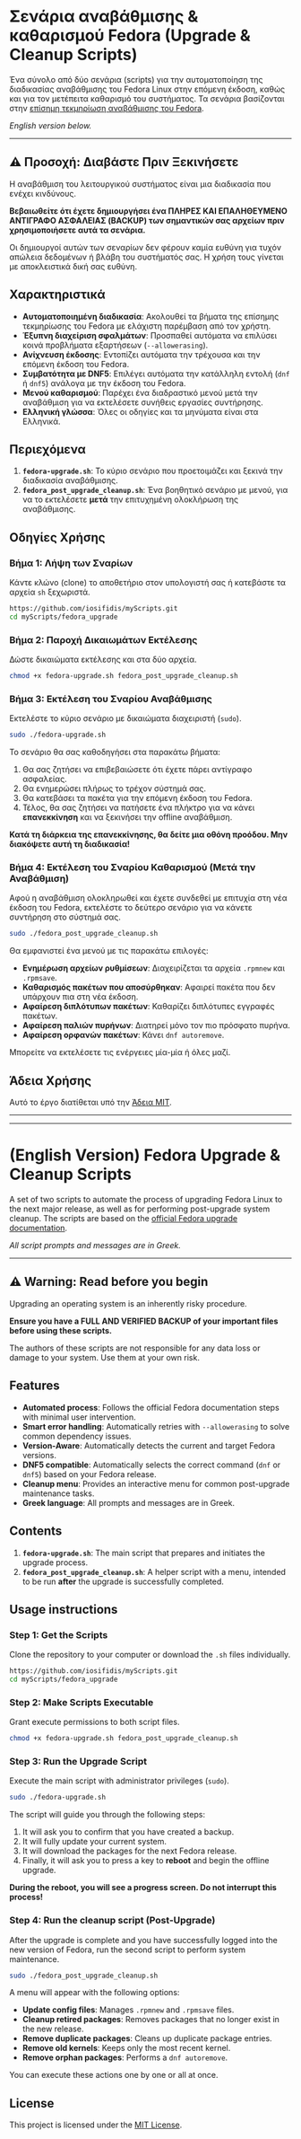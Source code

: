 # Σενάρια αναβάθμισης & καθαρισμού Fedora (Upgrade & Cleanup Scripts)

Ένα σύνολο από δύο σενάρια (scripts) για την αυτοματοποίηση της διαδικασίας αναβάθμισης του Fedora Linux στην επόμενη έκδοση, καθώς και για τον μετέπειτα καθαρισμό του συστήματος. Τα σενάρια βασίζονται στην [επίσημη τεκμηρίωση αναβάθμισης του Fedora](https://docs.fedoraproject.org/en-US/quick-docs/upgrading-fedora-offline/).

*English version below.*

---

## ⚠️ Προσοχή: Διαβάστε Πριν Ξεκινήσετε

Η αναβάθμιση του λειτουργικού συστήματος είναι μια διαδικασία που ενέχει κινδύνους.

**Βεβαιωθείτε ότι έχετε δημιουργήσει ένα ΠΛΗΡΕΣ ΚΑΙ ΕΠΑΛΗΘΕΥΜΕΝΟ ΑΝΤΙΓΡΑΦΟ ΑΣΦΑΛΕΙΑΣ (BACKUP) των σημαντικών σας αρχείων πριν χρησιμοποιήσετε αυτά τα σενάρια.**

Οι δημιουργοί αυτών των σεναρίων δεν φέρουν καμία ευθύνη για τυχόν απώλεια δεδομένων ή βλάβη του συστήματός σας. Η χρήση τους γίνεται με αποκλειστικά δική σας ευθύνη.

## Χαρακτηριστικά

- **Αυτοματοποιημένη διαδικασία**: Ακολουθεί τα βήματα της επίσημης τεκμηρίωσης του Fedora με ελάχιστη παρέμβαση από τον χρήστη.
- **Έξυπνη διαχείριση σφαλμάτων**: Προσπαθεί αυτόματα να επιλύσει κοινά προβλήματα εξαρτήσεων (`--allowerasing`).
- **Ανίχνευση έκδοσης**: Εντοπίζει αυτόματα την τρέχουσα και την επόμενη έκδοση του Fedora.
- **Συμβατότητα με DNF5**: Επιλέγει αυτόματα την κατάλληλη εντολή (`dnf` ή `dnf5`) ανάλογα με την έκδοση του Fedora.
- **Μενού καθαρισμού**: Παρέχει ένα διαδραστικό μενού μετά την αναβάθμιση για να εκτελέσετε συνήθεις εργασίες συντήρησης.
- **Ελληνική γλώσσα**: Όλες οι οδηγίες και τα μηνύματα είναι στα Ελληνικά.

## Περιεχόμενα

1.  **`fedora-upgrade.sh`**: Το κύριο σενάριο που προετοιμάζει και ξεκινά την διαδικασία αναβάθμισης.
2.  **`fedora_post_upgrade_cleanup.sh`**: Ένα βοηθητικό σενάριο με μενού, για να το εκτελέσετε **μετά** την επιτυχημένη ολοκλήρωση της αναβάθμισης.

## Οδηγίες Χρήσης

### Βήμα 1: Λήψη των Σναρίων

Κάντε κλώνο (clone) το αποθετήριο στον υπολογιστή σας ή κατεβάστε τα αρχεία `sh` ξεχωριστά.

```sh
https://github.com/iosifidis/myScripts.git
cd myScripts/fedora_upgrade
```

### Βήμα 2: Παροχή Δικαιωμάτων Εκτέλεσης

Δώστε δικαιώματα εκτέλεσης και στα δύο αρχεία.

```sh
chmod +x fedora-upgrade.sh fedora_post_upgrade_cleanup.sh
```

### Βήμα 3: Εκτέλεση του Σναρίου Αναβάθμισης

Εκτελέστε το κύριο σενάριο με δικαιώματα διαχειριστή (`sudo`).

```sh
sudo ./fedora-upgrade.sh
```

Το σενάριο θα σας καθοδηγήσει στα παρακάτω βήματα:
1.  Θα σας ζητήσει να επιβεβαιώσετε ότι έχετε πάρει αντίγραφο ασφαλείας.
2.  Θα ενημερώσει πλήρως το τρέχον σύστημά σας.
3.  Θα κατεβάσει τα πακέτα για την επόμενη έκδοση του Fedora.
4.  Τέλος, θα σας ζητήσει να πατήσετε ένα πλήκτρο για να κάνει **επανεκκίνηση** και να ξεκινήσει την offline αναβάθμιση.

**Κατά τη διάρκεια της επανεκκίνησης, θα δείτε μια οθόνη προόδου. Μην διακόψετε αυτή τη διαδικασία!**

### Βήμα 4: Εκτέλεση του Σναρίου Καθαρισμού (Μετά την Αναβάθμιση)

Αφού η αναβάθμιση ολοκληρωθεί και έχετε συνδεθεί με επιτυχία στη νέα έκδοση του Fedora, εκτελέστε το δεύτερο σενάριο για να κάνετε συντήρηση στο σύστημά σας.

```sh
sudo ./fedora_post_upgrade_cleanup.sh
```

Θα εμφανιστεί ένα μενού με τις παρακάτω επιλογές:
- **Ενημέρωση αρχείων ρυθμίσεων**: Διαχειρίζεται τα αρχεία `.rpmnew` και `.rpmsave`.
- **Καθαρισμός πακέτων που αποσύρθηκαν**: Αφαιρεί πακέτα που δεν υπάρχουν πια στη νέα έκδοση.
- **Αφαίρεση διπλότυπων πακέτων**: Καθαρίζει διπλότυπες εγγραφές πακέτων.
- **Αφαίρεση παλιών πυρήνων**: Διατηρεί μόνο τον πιο πρόσφατο πυρήνα.
- **Αφαίρεση ορφανών πακέτων**: Κάνει `dnf autoremove`.

Μπορείτε να εκτελέσετε τις ενέργειες μία-μία ή όλες μαζί.

## Άδεια Χρήσης

Αυτό το έργο διατίθεται υπό την [Άδεια MIT](LICENSE).

---
---

# (English Version) Fedora Upgrade & Cleanup Scripts

A set of two scripts to automate the process of upgrading Fedora Linux to the next major release, as well as for performing post-upgrade system cleanup. The scripts are based on the [official Fedora upgrade documentation](https://docs.fedoraproject.org/en-US/quick-docs/upgrading-fedora-offline/).

*All script prompts and messages are in Greek.*

---

## ⚠️ Warning: Read before you begin

Upgrading an operating system is an inherently risky procedure.

**Ensure you have a FULL AND VERIFIED BACKUP of your important files before using these scripts.**

The authors of these scripts are not responsible for any data loss or damage to your system. Use them at your own risk.

## Features

- **Automated process**: Follows the official Fedora documentation steps with minimal user intervention.
- **Smart error handling**: Automatically retries with `--allowerasing` to solve common dependency issues.
- **Version-Aware**: Automatically detects the current and target Fedora versions.
- **DNF5 compatible**: Automatically selects the correct command (`dnf` or `dnf5`) based on your Fedora release.
- **Cleanup menu**: Provides an interactive menu for common post-upgrade maintenance tasks.
- **Greek language**: All prompts and messages are in Greek.

## Contents

1.  **`fedora-upgrade.sh`**: The main script that prepares and initiates the upgrade process.
2.  **`fedora_post_upgrade_cleanup.sh`**: A helper script with a menu, intended to be run **after** the upgrade is successfully completed.

## Usage instructions

### Step 1: Get the Scripts

Clone the repository to your computer or download the `.sh` files individually.

```sh
https://github.com/iosifidis/myScripts.git
cd myScripts/fedora_upgrade
```

### Step 2: Make Scripts Executable

Grant execute permissions to both script files.

```sh
chmod +x fedora-upgrade.sh fedora_post_upgrade_cleanup.sh
```

### Step 3: Run the Upgrade Script

Execute the main script with administrator privileges (`sudo`).

```sh
sudo ./fedora-upgrade.sh
```

The script will guide you through the following steps:
1.  It will ask you to confirm that you have created a backup.
2.  It will fully update your current system.
3.  It will download the packages for the next Fedora release.
4.  Finally, it will ask you to press a key to **reboot** and begin the offline upgrade.

**During the reboot, you will see a progress screen. Do not interrupt this process!**

### Step 4: Run the cleanup script (Post-Upgrade)

After the upgrade is complete and you have successfully logged into the new version of Fedora, run the second script to perform system maintenance.

```sh
sudo ./fedora_post_upgrade_cleanup.sh
```

A menu will appear with the following options:
- **Update config files**: Manages `.rpmnew` and `.rpmsave` files.
- **Cleanup retired packages**: Removes packages that no longer exist in the new release.
- **Remove duplicate packages**: Cleans up duplicate package entries.
- **Remove old kernels**: Keeps only the most recent kernel.
- **Remove orphan packages**: Performs a `dnf autoremove`.

You can execute these actions one by one or all at once.

## License

This project is licensed under the [MIT License](LICENSE).

